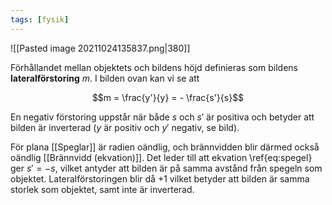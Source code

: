 ```yaml
---
tags: [fysik]
---
```

![[Pasted image 20211024135837.png|380]]

Förhållandet mellan objektets och bildens höjd definieras som bildens **lateralförstoring** $m$. I bilden ovan kan vi se att

$$m = \frac{y'}{y} = - \frac{s'}{s}$$

En negativ förstoring uppstår när både $s$ och $s'$ är positiva och betyder att bilden är inverterad ($y$ är positiv och $y'$ negativ, se bild).

För plana [[Speglar]] är radien oändlig, och brännvidden blir därmed också oändlig [[Brännvidd (ekvation)]]. Det leder till att ekvation \ref{eq:spegel} ger $s' = -s$, vilket antyder att bilden är på samma avstånd från spegeln som objektet. Lateralförstoringen blir då $+1$ vilket betyder att bilden är samma storlek som objektet, samt inte är inverterad.